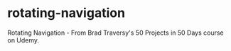 # rotating-navigation
Rotating Navigation - From Brad Traversy's 50 Projects in 50 Days course on Udemy.
